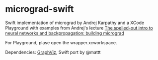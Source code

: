 # micrograd-swift
Swift implementation of micrograd by Andrej Karpathy and a XCode Playground with examples from Andrej's lecture [The spelled-out intro to neural networks and backpropagation: building micrograd](https://youtu.be/VMj-3S1tku0)  

For Playground, plase open the wrapper.xcworkspace.  

Dependencies:
[GraphViz](https://github.com/SwiftDocOrg/GraphViz), Swift port by @mattt

